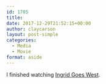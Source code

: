 ```yaml
---
id: 1705
title: 
date: 2017-12-29T21:52:15+00:00
author: claycarson
layout: post-simple
categories: 
  - Media
  - Movie
format: aside
---
```

I finished watching [Ingrid Goes West](http://m.imdb.com/title/tt5962210/?ref=m_nv_sr_1).